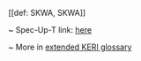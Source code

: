 [[def: SKWA, SKWA]]

~ Spec-Up-T link: <a href='https://weboftrust.github.io/WOT-terms/docs/glossary/SKWA'>here</a>

~ More in <a href="https://weboftrust.github.io/WOT-terms/docs/glossary/SKWA">extended KERI glossary</a>
